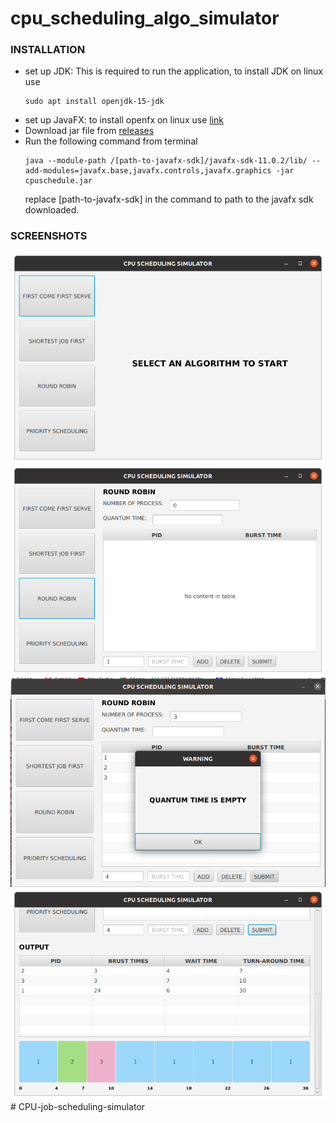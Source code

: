# cpu_scheduling_algo_simulator
### INSTALLATION
- set up JDK: This is required to run the application, to install JDK on linux use 
  ```
  sudo apt install openjdk-15-jdk
  ```
- set up JavaFX: to install openfx on linux use [link](https://gluonhq.com/products/javafx/)
- Download jar file from [releases](https://github.com/yogeeswar2001/cpu_scheduling_algo_simulator/releases)
- Run the following command from terminal
  ```
  java --module-path /[path-to-javafx-sdk]/javafx-sdk-11.0.2/lib/ --add-modules=javafx.base,javafx.controls,javafx.graphics -jar cpuschedule.jar  
  ```
  replace [path-to-javafx-sdk] in the command to path to the javafx sdk downloaded.

### SCREENSHOTS
![screenshots](https://github.com/yogeeswar2001/cpu_scheduling_algo_simulator/blob/master/images/image1.png)
![screenshots](https://github.com/yogeeswar2001/cpu_scheduling_algo_simulator/blob/master/images/image2.png)
![screenshots](https://github.com/yogeeswar2001/cpu_scheduling_algo_simulator/blob/master/images/image3.png)
![screenshots](https://github.com/yogeeswar2001/cpu_scheduling_algo_simulator/blob/master/images/image4.png)
#   C P U - j o b - s c h e d u l i n g - s i m u l a t o r 
 
 